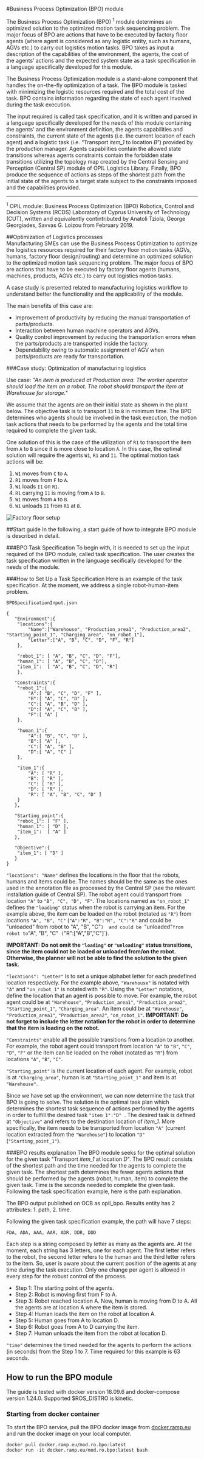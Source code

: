 #Business Process Optimization (BPO) module 

The Business Process Optimization (BPO) <sup>1</sup> module determines an optimized solution to the optimized 
motion task sequencing problem. The major focus of BPO are actions that have to be executed by 
factory floor agents (where agent is considered as any logistic entity, such as humans, AGVs etc.)
to carry out logistics motion tasks. BPO takes as input a description of the capabilities of the 
environment, the agents, the cost of the agents’ actions and the expected system state as a task 
specification in a language specifically developed for this module.

The Business Process Optimization module is a stand-alone component that handles the on-the-fly 
optimization of a task. The BPO module is tasked with minimizing the logistic resources required 
and the total cost of the task. BPO contains information regarding the state of each agent 
involved during the task execution.

The input required is called task specification, and it is written and parsed in a language 
specifically developed for the needs of this module containing the agents' and the environment 
definition, the agents capabilities and constraints, the current state of the agents 
(i.e. the current location of each agent) and a logistic task 
(i.e. “Transport _item_1_ to location _B_”) provided by the 
production manager. Agents capabilities contain the allowed state transitions whereas 
agents constraints contain the forbidden state transitions utilizing the topology map created 
by the Central Sensing and Perception (Central SP) module of OPIL Logistics Library. 
Finally, BPO produce the sequence of actions as steps of the shortest path from the initial state
of the agents to a target state subject to the constraints imposed and the capabilities provided.


***
<sup>1</sup> OPIL module: Business Process Optimization (BPO) Robotics, Control and Decision Systems (RCDS)
Laboratory of Cyprus University of Technology (CUT), written and equivalently contintributed 
by Anatoli Tziola, George Georgiades, Savvas G. Loizou from February 2019.

<div style="page-break-after: always"></div>


##Optimization of Logistics processes  
Manufacturing SMEs can use the Business Process Optimization to optimize the logistics resources required 
for their factory floor motion tasks (AGVs, humans, factory floor design/routing) and determine an optimized
solution to the optimized motion task sequencing problem. The major focus of BPO are actions that have to be 
executed by factory floor agents (humans, machines, products, AGVs etc.) to carry out logistics motion tasks.

A case study is presented related to manufacturing logistics workflow to understand better the functionality 
and the applicability of the module.

The main benefits of this case are:
* Improvement of productivity by reducing the manual transportation of parts/products.
* Interaction between human machine operators and AGVs.
* Quality control improvement by reducing the transportation errors when the parts/products are transported inside the factory.
* Dependability owing to automatic assignment of AGV when parts/products are ready for transportation.

###Case study: Optimization of manufacturing logistics 

Use case: _"An item is produced at Production area. The worker operator should load the item on a robot. The robot
should transport the item at Warehouse for storage."_

We assume that the agents are on their initial state as shown in the plant below. The objective task is to
transport `I1` to `B` in minimum time. The BPO determines who agents should be involved in the task execution, 
the motion task actions that needs to be performed by the agents and the total time required to complete the given task.

One solution of this is the case of the utilization of `R1` to transport the item from `A` to `B` since it is more close
to location `A`. In this case, the optimal solution will require the agents `W1`, `R1` and `I1`. The optimal motion task actions
will be:
1. `W1` moves from `C` to `A`.
2. `R1` moves from `F` to `A`.
3. `W1` loads `I1` on `R1`.
4. `R1` carrying `I1` is moving from `A` to `B`.
5. `W1` moves from `A` to `B`.
6. `W1` unloads `I1` from `R1` at `B`.

![Factory floor setup](case1.png "Factory floor setup")


<div style="page-break-after: always"></div>

##Start guide
In the following, a start guide of how to integrate BPO module is described in detail.


###BPO Task Specification
To begin with, it is needed to set up the input required of the BPO module, called task specification. 
The user creates the task specification written in the language secifically developed for the needs of the module.

###How to Set Up a Task Specification
Here is an example of the task specification. 
At the moment, we address a single robot-human-item problem. 

`BPOSpecificationInput.json`
```
{
   "Environment":{
    "locations":{
        "Name":["Warehouse", "Production_area1", "Production_area2", "Starting_point_1", "Charging_area", "on_robot_1"],
        "Letter":["A", "B", "C", "D", "F", "R"]
    },
    
    "robot_1": [ "A", "B", "C", "D", "F"],
    "human_1": [ "A", "B", "C", "D"],
    "item_1":  [ "A", "B", "C", "D", "R"]
    },
    
   "Constraints":{
    "robot_1":{
        "A":[ "B", "C", "D", "F" ],
        "B":[ "A", "C", "D" ],
        "C":[ "A", "B", "D" ],
        "D":[ "A", "C", "B" ],
        "F":[ "A" ]
    },
        
    "human_1":{
        "A":[ "B", "C", "D" ],
        "B":[ "A" ],
        "C":[ "A", "B" ],
        "D":[ "A", "C" ]
    },
    
    "item_1":{
        "A": [ "R" ],
        "B": [ "R" ],
        "C": [ "R" ],
        "D": [ "R" ],
        "R": [ "A", "B", "C", "D" ]
    }
   },
   
   "Starting_point":{
    "robot_1": [ "F" ],
    "human_1": [ "D" ],
    "item_1":  [ "A" ]
   },
    
   "Objective":{
    "item_1": [ "D" ]
   }
}
```

`"locations": "Name"` defines the locations in the floor that the robots, humans and items could be. 
The names should be the same as the ones used in the annotation file as processed by the Central SP 
(see the relevant installation guide of Central SP). 
The robot agent could transport from location `"A"` to `"B", "C", "D", "F"`. 
The locations named as `"on_robot_1"` defines the `"loading"` status when the robot is carrying an item. 
For the example above, the item can be loaded on the robot (notated as `"R"`) from locations 
`"A", "B", "C"` (`"A":"R", "B":"R", "C":"R"` and could be "unloaded" from robot to "A", "B", "C"`) 
and could be `"unloaded"` from robot to `"A", "B", "C"` (`"R":["A","B","C"]`).


**IMPORTANT: Do not omit the `"loading"` or `"unloading"` status transitions, since the item could 
not be loaded or unloaded from/on the robot. Otherwise, the planner will not be able to find the solution 
to the given task.**

`"locations": "Letter"` is to set a unique alphabet letter for each predefined location respectively. 
For the example above, `"Warehouse"` is notated with `"A"` and `"on_robot_1"` is notated with `"R"`. 
Using the `"Letter"` notations, define the location that an agent is possible to move. 
For example, the robot agent could be at `"Warehouse"`, `"Production_area1"`, `"Production_area2"`, 
`"Starting_point_1"`, `"Charging_area"`. An item could be at `"Warehouse"`, `"Production_area1"`, 
`"Production_area2"`, `"on_robot_1"`. 
**IMPORTANT: Do not forget to include the letter notation for the robot in order to determine that 
the item is loading on the robot.**


`"Constraints"` enable all the possible transitions from a location to another. 
For example, the robot agent could transport from location `"A"` to `"B"`, `"C"`, `"D"`, `"F"` 
or the item can be loaded on the robot (notated as `"R"`) from locations `"A"`, `"B"`, `"C"`.

`"Starting_point"` is the current location of each agent. 
For example, robot is at `"Charging_area"`, human is at `"Starting_point_1"` and item is at `"Warehouse"`.

Since we have set up the environment, we can now determine the task that BPO is going to solve. 
The solution is the optimal task plan which determines the shortest task sequence of actions performed by 
the agents in order to fulfill the desired task ```"item_1":"D" ```. The desired task is defined at 
`"Objective"` and refers to the destination location of _item_1_. 
More specifically, the item needs to be transported from location `"A"` 
(current location extracted from the `"Warehouse"`) to location `"D"` (`"Starting_point_1"`).




###BPO results explanation
The BPO module seeks for the optimal solution for the given task "Transport _item_1_ at location _D_". 
The BPO result consists of the shortest path and the time needed for the agents to complete the given task. 
The shortest path determines the fewer agents actions that should be performed by the agents 
(robot, human, item) to complete the given task. Time is the seconds needed to complete the given task. 
Following the task specification example, here is the path explanation.

The BPO output published on OCB as opil_bpo. Results entity has 2 attributes: 1. path, 2. time.

Following the given task specification example, the path will have 7 steps:

```
FDA, ADA, AAA, AAR, ADR, DDR, DDD
```

Each step is a string composed by letter as many as the agents are. 
At the moment, each string has 3 letters, one for each agent. 
The first letter refers to the robot, the second letter refers to the human and the third letter refers to the item. So, user is aware about the current position of the agents at any time during the task execution. Only one change per agent is allowed in every step for the robust control of the process.


* Step 1: The starting point of the agents.
* Step 2: Robot is moving first from F to A.
* Step 3: Robot reached location A. Now, human is moving from D to A. All the agents are at location A where the item is stored.
* Step 4: Human loads the item on the robot at location A.
* Step 5: Human goes from A to location D.
* Step 6: Robot goes from A to D carrying the item.
* Step 7: Human unloads the item from the robot at location D.

`"time"` determines the timed needed for the agents to perform the actions (in seconds) from the Step 1 to 7. 
Time required for this example is 63 seconds.

<div style="page-break-after: always"></div>






## How to run the BPO module
The guide is tested with docker version 18.09.6 and docker-compose version 1.24.0. Supported $ROS_DISTRO is kinetic.

### Starting from docker container
To start the BPO service, pull the BPO docker image from [docker.ramp.eu](https://docker.ramp.eu/) 
and run the docker image on your local computer.

```
docker pull docker.ramp.eu/mod.ro.bpo:latest
docker run -it docker.ramp.eu/mod.ro.bpo:latest bash
```
